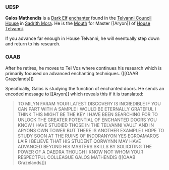 
### UESP
**Galos Mathendis** is a [Dark Elf](https://en.uesp.net/wiki/Morrowind:Dark_Elf "Morrowind:Dark Elf") [enchanter](https://en.uesp.net/wiki/Morrowind:Enchanter_(class) "Morrowind:Enchanter (class)") found in the [Telvanni Council House](https://en.uesp.net/wiki/Morrowind:Telvanni_Council_House "Morrowind:Telvanni Council House") in [Sadrith Mora](https://en.uesp.net/wiki/Morrowind:Sadrith_Mora "Morrowind:Sadrith Mora"). He is the [Mouth](https://en.uesp.net/wiki/Morrowind:Mouth "Morrowind:Mouth") for Master [[Aryon]] of [House Telvanni](https://en.uesp.net/wiki/Morrowind:House_Telvanni "Morrowind:House Telvanni").

If you advance far enough in House Telvanni, he will eventually step down and return to his research.

### OAAB
After he retires, he moves to Tel Vos where continues his research which is primarily focused on advanced enchanting techniques. ([[OAAB Grazelands]])

Specifically, Galos is studying the function of enchanted doors. He sends an encoded message to [[Aryon]] which reveals this if it is translated:

> TO MILYN FARAM
> YOUR LATEST DISCOVERY IS INCREDIBLE
> IF YOU CAN PART WITH A SAMPLE I WOULD BE ETERNALLY GRATEFUL
> I THINK THIS MIGHT BE THE KEY I HAVE BEEN SEARCHING FOR TO UNLOCK THE GREATER POTENTIAL OF ENCHANTED DOORS
> YOU KNOW I HAVE STUDIED THOSE IN THE TELVANNI VAULT AND IN ARYONS OWN TOWER BUT THERE IS ANOTHER EXAMPLE I HOPE TO STUDY SOON
> AT THE RUINS OF INDORANYON
> YES EGROAMAROS LAIR
> I BELIEVE THAT HIS STUDENT QORWYNN MAY HAVE ADVANCED BEYOND HIS MASTERS SKILLS BY SOLICITING THE POWER OF A DAEDRA
> THOUGH I KNOW NOT WHOM
> YOUR RESPECTFUL COLLEAGUE
> GALOS MATHENDIS ([[OAAB Grazelands]])